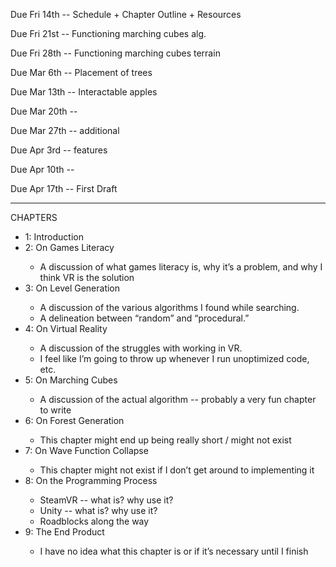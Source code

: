 Due Fri 14th -- Schedule + Chapter Outline + Resources

Due Fri 21st -- Functioning marching cubes alg.

Due Fri 28th -- Functioning marching cubes terrain

Due Mar 6th  -- Placement of trees

Due Mar 13th -- Interactable apples

Due Mar 20th -- 

Due Mar 27th -- additional

Due Apr 3rd  -- features

Due Apr 10th --

Due Apr 17th -- First Draft

--------------------------------------------------------

CHAPTERS
<ul>
<li>1: Introduction</li>
<li>2: On Games Literacy</li>
<ul>
<li>A discussion of what games literacy is, why it’s a problem, and why I think VR is the solution</li>
</ul>
<li>3: On Level Generation</li>
<ul>
<li>A discussion of the various algorithms I found while searching.</li>
<li>A delineation between “random” and “procedural.”</li>
</ul>
<li>4: On Virtual Reality</li>
<ul>
<li>A discussion of the struggles with working in VR.</li>
<li>I feel like I’m going to throw up whenever I run unoptimized code, etc.</li>
</ul>
<li>5: On Marching Cubes</li>
<ul>
<li>A discussion of the actual algorithm -- probably a very fun chapter to write</li>
</ul>
<li>6: On Forest Generation</li>
<ul>
<li>This chapter might end up being really short / might not exist</li>
</ul>
<li>7: On Wave Function Collapse</li>
<ul>
<li>This chapter might not exist if I don’t get around to implementing it</li>
</ul>
<li>8: On the Programming Process</li>
<ul>
<li>SteamVR -- what is? why use it?</li>
<li>Unity -- what is? why use it?</li>
<li>Roadblocks along the way</li>
</ul>
<li>9: The End Product</li>
<ul>
<li>I have no idea what this chapter is or if it’s necessary until I finish</li>
</ul>
</ul>
